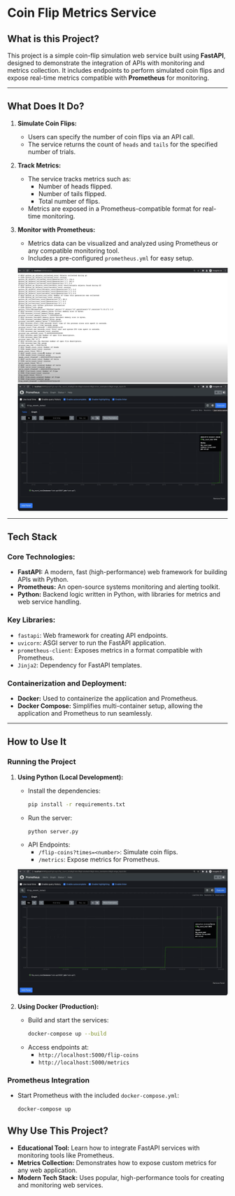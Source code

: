 # **Coin Flip Metrics Service**

## **What is this Project?**

This project is a simple coin-flip simulation web service built using **FastAPI**, designed to demonstrate the integration of APIs with monitoring and metrics collection. It includes endpoints to perform simulated coin flips and expose real-time metrics compatible with **Prometheus** for monitoring.

---

## **What Does It Do?**

1. **Simulate Coin Flips:**
   - Users can specify the number of coin flips via an API call.
   - The service returns the count of `heads` and `tails` for the specified number of trials.

2. **Track Metrics:**
   - The service tracks metrics such as:
     - Number of heads flipped.
     - Number of tails flipped.
     - Total number of flips.
   - Metrics are exposed in a Prometheus-compatible format for real-time monitoring.

3. **Monitor with Prometheus:**
   - Metrics data can be visualized and analyzed using Prometheus or any compatible monitoring tool.
   - Includes a pre-configured `prometheus.yml` for easy setup.

   ![Prometheus Metrics Output](https://github.com/richiectr360/FastAPIServerWithPrometheus/blob/main/screenshots/1.png)
   ![Prometheus Graph Example](https://github.com/richiectr360/FastAPIServerWithPrometheus/blob/main/screenshots/2.png)

---

## **Tech Stack**

### **Core Technologies:**
- **FastAPI:** A modern, fast (high-performance) web framework for building APIs with Python.
- **Prometheus:** An open-source systems monitoring and alerting toolkit.
- **Python:** Backend logic written in Python, with libraries for metrics and web service handling.

### **Key Libraries:**
- `fastapi`: Web framework for creating API endpoints.
- `uvicorn`: ASGI server to run the FastAPI application.
- `prometheus-client`: Exposes metrics in a format compatible with Prometheus.
- `Jinja2`: Dependency for FastAPI templates.

### **Containerization and Deployment:**
- **Docker:** Used to containerize the application and Prometheus.
- **Docker Compose:** Simplifies multi-container setup, allowing the application and Prometheus to run seamlessly.

---

## **How to Use It**

### **Running the Project**

1. **Using Python (Local Development):**
   - Install the dependencies:
     ```bash
     pip install -r requirements.txt
     ```
   - Run the server:
     ```bash
     python server.py
     ```
   - API Endpoints:
     - `/flip-coins?times=<number>`: Simulate coin flips.
     - `/metrics`: Expose metrics for Prometheus.

    ![Coin Flip API Example](https://github.com/richiectr360/FastAPIServerWithPrometheus/blob/main/screenshots/3.png)

2. **Using Docker (Production):**
   - Build and start the services:
     ```bash
     docker-compose up --build
     ```
   - Access endpoints at:
     - `http://localhost:5000/flip-coins`
     - `http://localhost:5000/metrics`

### **Prometheus Integration**
- Start Prometheus with the included `docker-compose.yml`:
  ```bash
  docker-compose up


## **Why Use This Project?**

- **Educational Tool:** Learn how to integrate FastAPI services with monitoring tools like Prometheus.
- **Metrics Collection:** Demonstrates how to expose custom metrics for any web application.
- **Modern Tech Stack:** Uses popular, high-performance tools for creating and monitoring web services.

